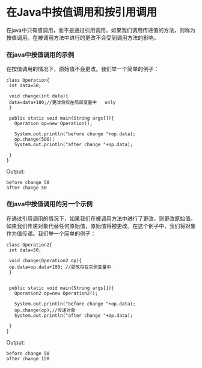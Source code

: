 # 在Java中按值调用和按引用调用

在java中只有值调用，而不是通过引用调用。如果我们调用传递值的方法，则称为按值调用。在被调用方法中进行的更改不会受到调用方法的影响。
### 在java中按值调用的示例
在按值调用的情况下，原始值不会更改。我们举一个简单的例子：
```
class Operation{  
 int data=50;  
  
 void change(int data){  
 data=data+100;//更改将仅在局部变量中   only  
 }  
     
 public static void main(String args[]){  
   Operation op=new Operation();  
  
   System.out.println("before change "+op.data);  
   op.change(500);  
   System.out.println("after change "+op.data);  
  
 }  
}  
```
Output:
```
before change 50
after change 50	
```

### 在java中按值调用的另一个示例
在通过引用调用的情况下，如果我们在被调用方法中进行了更改，则更改原始值。如果我们传递对象代替任何原始值，原始值将被更改。在这个例子中，我们将对象作为值传递。我们举一个简单的例子：
```
class Operation2{  
 int data=50;  
  
 void change(Operation2 op){  
 op.data=op.data+100; //更改将在实例变量中  
 }  
     
    
 public static void main(String args[]){  
   Operation2 op=new Operation2();  
  
   System.out.println("before change "+op.data);  
   op.change(op);//传递对象  
   System.out.println("after change "+op.data);  
  
 }  
}  
```
Output:
```
before change 50
after change 150	
```